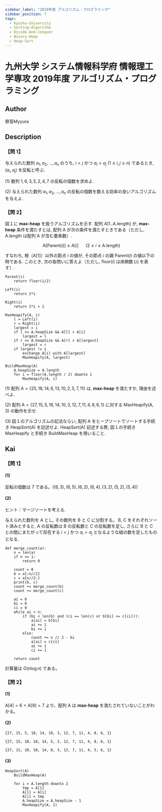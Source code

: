 ```yaml
---
sidebar_label: "2019年度 アルゴリズム・プログラミング"
sidebar_position: 7
tags:
  - Kyushu-University
  - Sorting-Algorithm
  - Divide-And-Conquer
  - Binary-Heap
  - Heap-Sort
---
```

# 九州大学 システム情報科学府 情報理工学専攻 2019年度 アルゴリズム・プログラミング

## **Author**
祭音Myyura

## **Description**
### 【問 1】
与えられた数列 $a_1, a_2, \ldots, a_n$ のうち, $i<j$ かつ $a_i>a_j \ (1 \le i,j \le n)$ であるとき, $(a_i, a_j)$ を反転と呼ぶ.    

(1) 数列 $1, 6, 3, 5, 2, 4, 7$ の反転の個数を求めよ.   

(2) 与えられた数列 $a_1, a_2, \ldots, a_n$ の反転の個数を数える効率の良いアルゴリズムを与えよ. 

### 【問 2】
図１に **max-heap** を扱うアルゴリズムを示す. 配列 A\[1..A.length\] が, **max-heap** 条件を満たすとは, 配列 A が次の条件を満たすときである（ただし, A.length は配列 A が含む要素数）. 

$$
\text{A}[\text{Parent}(i)] \ge \text{A}[i] \ \ \ \ \ \  (2 \le i \le \text{A.length})
$$

すなわち, 根（A\[1\]）以外の節点 $i$ の値が, その節点 $i$ の親 $\text{Parent}(i)$ の値以下の時である. このとき, 次の各問いに答えよ（ただし, floor($i$) は床関数 $\lfloor i \rfloor$ を表す）. 

```text
Parent(i)
    return floor(i/2)

Left(i)
    return 2*i

Right(i)
    return 2*i + 1

MaxHeapify(A, i)
    l = Left(i)
    r = Right(i)
    largest = i
    if l <= A.heapSize && A[l] > A[i]
        largest = l
    if r <= A.heapSize && A[r] > A[largest]
        largest = r
    if largest != i
        exchange A[i] with A[largest]
        MaxHeapify(A, largest)

BuildMaxHeap(A)
    A.heapSize = A.length
    for i = floor(A.length / 2) downto 1
        MaxHeapify(A, i)
```

(1) 配列 $\text{A}=\{25, 18, 14, 6, 13, 10, 2, 5, 7, 11\}$ は, **max-heap** を満たすか, 理由を述べよ.  

(2) 配列 $\text{A}=\{27, 15, 5, 18, 14, 10, 3, 12, 7, 11, 4, 8, 6, 1\}$ に対する MaxHeapify(A, 3) の動作を示せ.  

(3) 図１のアルゴリズムの記法ならい, 配列 A をヒープソートでソートする手続き HeapSort(A) を記述せよ. HeapSort(A) 記述する際, 図１の手続き MaxHeapify と手続き BuildMaxHeap を用いること.

## **Kai**
### 【問 1】
#### (1)
反転の個数は $7$ である。($(6, 3), (6, 5), (6, 2), (6, 4), (3, 2), (5, 2), (5, 4)$)

#### (2)
ヒント：マージソートを考える.

与えられた数列を A とし, その数列を B と C に分割する。
B, C をそれぞれソート済みとすると, A の反転数は B の反転数と C の反転数を足し, さらに B と C との間にまたがって存在する $i < j$ かつ $a_i > a_j$ となるような組の数を足したものとなる.

```text
def merge_count(a):
    n = len(a)
    if n <= 1:
        return 0
    
    count = 0
    b = a[:n//2]
    c = a[n//2:]
    print(b, c)
    count += merge_count(b)
    count += merge_count(c)
    
    ai = 0
    bi = 0
    ci = 0
    while ai < n:
        if (bi < len(b) and (ci == len(c) or b[bi] <= c[ci])):
            a[ai] = b[bi]
            ai += 1
            bi += 1
        else:
            count += n // 2 - bi
            a[ai] = c[ci]
            ai += 1
            ci += 1
    
    return count
```

計算量は $O(n \log n)$ である。

### 【問 2】
#### (1)
$\text{A}[4] = 6 < \text{A}[9] = 7$ より、配列 $\text{A}$ は **max-heap** を満たされていないことがわかる。

#### (2)
```
{27, 15, 5, 18, 14, 10, 3, 12, 7, 11, 4, 8, 6, 1}

{27, 15, 10, 18, 14, 5, 3, 12, 7, 11, 4, 8, 6, 1}

{27, 15, 10, 18, 14, 8, 3, 12, 7, 11, 4, 5, 6, 1}
```

#### (3)
```text
HeapSort(A)
    BuildMaxHeap(A)

    for i = A.length downto 2
        tmp = A[1]
        A[1] = A[i]
        A[i] = tmp
        A.heapSize = A.heapSize - 1
        MaxHeapify(A, 1)
```